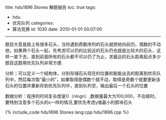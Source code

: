title: hdu1896 Stones 解题报告
toc: true
tags:
  - hdu
  - 优先队列
categories:
  - 算法竞赛
id: 1030
date: 2010-01-01 00:07:00
---

题目大意是路上有很多石头，当你遇到奇数序列的石头就把他向前仍，偶数的不动他，如果两个石头一起，先考虑可以仍的比较近的石头仍也就是比较大的石头，这样一直下去，直到前面所有的石头都不可以仍了为止，求最远的石头距离起点多少题目这题用优先队列非常方便.

分析；可以定义一个结构体，分别存储石头现在的位置和能能出去的距离到优先队列中，然后每次取“最小的”，如果取得是偶数个就不动，取得是奇数个就要更新该石头的位置并重新存到优先队列中，直到队列空，输出最后一个石头的位置

数据分析：程序的时间复杂度是O（nlogn）,数据量最大为100,000，不会超时。要特别注意多个石头的x一样的情况,要优先考虑y值最小的那块石头

{% include_code hdu1896 Stones lang:cpp hdu/1896.cpp %}